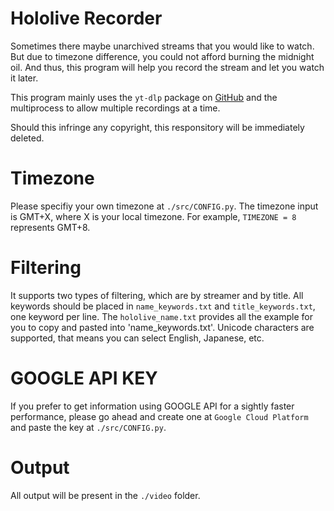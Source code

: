 # Hololive Recorder
Sometimes there maybe unarchived streams that you would like to watch. But due to timezone difference, you could not afford burning the midnight oil. 
And thus, this program will help you record the stream and let you watch it later.

This program mainly uses the `yt-dlp` package on [GitHub](https://github.com/yt-dlp/yt-dlp) and the multiprocess to allow multiple recordings at a time.

Should this infringe any copyright, this responsitory will be immediately deleted.

# Timezone
Please specifiy your own timezone at `./src/CONFIG.py`. The timezone input is GMT+X, where X is your local timezone. For example, `TIMEZONE = 8` represents GMT+8.

# Filtering
It supports two types of filtering, which are by streamer and by title. All keywords should be placed in `name_keywords.txt` and `title_keywords.txt`, one keyword per line. 
The `hololive_name.txt` provides all the example for you to copy and pasted into 'name_keywords.txt'. 
Unicode characters are supported, that means you can select English, Japanese, etc.

# GOOGLE API KEY
If you prefer to get information using GOOGLE API for a sightly faster performance, 
please go ahead and create one at `Google Cloud Platform` and paste the key at `./src/CONFIG.py`.

# Output
All output will be present in the `./video` folder.

